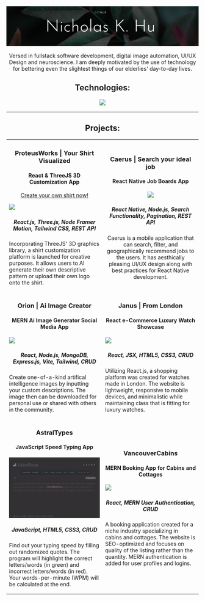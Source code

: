<link rel="stylesheet" type="text/css" href="style.html">
<img src='GitHub Banner.png' alt="banner"></img>
<p align="center">Versed in fullstack software development, digital image automation, UI/UX Design and neuroscience. I am deeply motivated by the use of technology for bettering even the slightest things of our elderlies' day-to-day lives.</p>

<h2 align="center">Technologies:</h2>
<p align="center">
  <a href="https://skillicons.dev">
    <img src="https://skillicons.dev/icons?i=javascript,typescript,py,react,vue,angular,tailwind,mongodb,express,nodejs,mysql,postgres,nextjs,threejs&theme=light" />
  </a>
</p>

---

<h2 align="center">Projects:</h2>

<table>
  <tr>
    <td width="50%">
     <div class="item">
       <h3 align="center">ProteusWorks | Your Shirt Visualized</h3>
        <h4 align="center">React & ThreeJS 3D Customization App</h4>
        <p align="center">
          <a href="https://www.proteusworks.com/">Create your own shirt now!</a>
        </p>
        <img src="proteus-master-gif.gif">
        <h5 align="center">React.js, Three.js, Node Framer Motion, Tailwind CSS, REST API</h5>
        <p>Incorporating ThreeJS' 3D graphics library, a shirt customization platform is launched for creative purposes. It allows users to AI generate           their own descriptive pattern or upload their own logo onto the shirt.</p>
      </div>
    </td>
    <td width="50%">
      <div class="item" align="center">
        <h3 align="center">Caerus | Search your ideal job</h3>
        <h4 align="center">React Native Job Boards App</h4>
        <img src="caerus.gif" height="475">
        <h5 align="center">React Native, Node.js, Search Functionality, Pagination, REST API</h5>
        <p>Caerus is a mobile application that can search, filter, and geographically recommend jobs to the users. It has aesthically pleasing UI/UX design along with          best practices for React Native development.</p>
      </div>
    </td>
  </tr>
  <tr>
    <td width="50%">
      <div class="item">
        <h3 align="center">Orion | Ai Image Creator</h3>
        <h4 align="center">MERN Ai Image Generator Social Media App</h4>
        <img src="orion-ai-v3.gif">
        <h5 align="center">React, Node.js, MongoDB, Express.js, Vite, Tailwind, CRUD</h5>
        <p>Create one-of-a-kind artifical intelligence images by inputting your custom descriptions.
          The image then can be downloaded for personal use or shared with others in the community.</p>
      </div>
    </td>
    <td width="50%">
      <div class="item">
        <h3 align="center">Janus | From London</h3>
        <h4 align="center">React e-Commerce Luxury Watch Showcase</h4>
        <img src="janus-react-gh.gif">
        <h5 align="center">React, JSX, HTML5, CSS3, CRUD</h5>
        <p>Utilizing React.js, a shopping platform was created for watches made in London. The website is lightweight, responsive to mobile devices, and                       minimalistic while maintaining class that is fitting for luxury watches.  </p>
      </div>
    </td>
  </tr>
  <tr>
    <td width="50%">
      <div class="item">
        <h3 align="center">AstralTypes</h3>
        <h4 align="center">JavaScript Speed Typing App</h4>
        <img src="astral-types-gh-v2.gif">
        <h5 align="center">JavaScript, HTML5, CSS3, CRUD</h5>
        <p>Find out your typing speed by filling out randomized quotes. The program will highlight the correct letters/words (in green) and incorrect letters/words           (in red). Your words-per-minute (WPM) will be calculated at the end.</p>
      </div>
    </td>
    <td width="50%">
      <div class="item">
        <h3 align="center">VancouverCabins</h3>
        <h4 align="center">MERN Booking App for Cabins and Cottages</h4>
        <img src="vancouver-cabins-gh.gif">
        <h5 align="center">React, MERN User Authentication, CRUD</h5>
        <p>A booking application created for a niche industry specializing in cabins and cottages. The website is SEO-optimized and focuses on quality of the               listing rather than the quantity. MERN authentication is added for user profiles and logins.</p>
      </div>
    </td>
  </tr>
</table>
